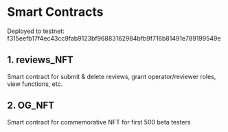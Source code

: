 # Smart Contracts

Deployed to testnet: f315eefb17f4ec43cc9fab9123bf96883162984bfb9f716b81491e789199549e

## **1. reviews_NFT**
Smart contract for submit & delete reviews, grant operator/reviewer roles, view functions, etc.

## **2. OG_NFT**
Smart contract for commemorative NFT for first 500 beta testers
